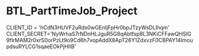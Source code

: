 # BTL_PartTimeJob_Project

CLIENT_ID = 'hCdN3HUVF2uRds0wGEnIjFpHr0bpJTzyWsDLlhqm'
CLIENT_SECRET='NyWrhaS7rNDnHLJguR5G8qAbtfsp8L3NKiCFFawQHSlG9fIrMAM2r0xrS0orPzLt9o9Cd6h7vopAddX8ApT26Y1ZdxvzF0CBPAY14lmoupdsuRYLCG1sqaeEOkPjHIIB'